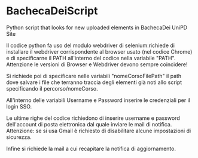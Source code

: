 # BachecaDeiScript
Python script that looks for new uploaded elements in BachecaDei UniPD Site

Il codice python fa uso del modulo webdriver di selenium:richiede di installare il webdriver corrispondente al browser usato (nel codice Chrome) e di specificarne il PATH all'interno del codice nella variabile "PATH". Attenzione le versioni di Browser e Webdriver devono sempre coincidere!

Si richiede poi di specificare nelle variabili "nomeCorsoFilePath" il path dove salvare i file che terranno traccia degli elementi già noti allo script specificando il percorso/nomeCorso.

All'interno delle variabili Username e Password inserire le credenziali per il login SSO.

Le ultime righe del codice richiedono di inserire username e password dell'account di posta elettronica dal quale inviare le mail di notifica.
Attenzione: se si usa Gmail è richiesto di disabilitare alcune impostazioni di sicurezza.

Infine si richiede la mail a cui recapitare la notifica di aggiornamento.



